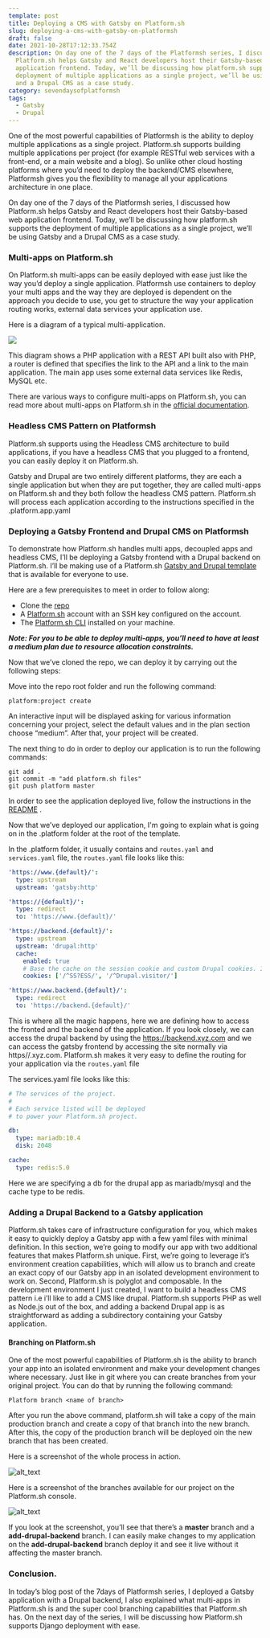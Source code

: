 ```yaml
---
template: post
title: Deploying a CMS with Gatsby on Platform.sh
slug: deploying-a-cms-with-gatsby-on-platformsh
draft: false
date: 2021-10-28T17:12:33.754Z
description: On day one of the 7 days of the Platformsh series, I discussed how
  Platform.sh helps Gatsby and React developers host their Gatsby-based web
  application frontend. Today, we’ll be discussing how platform.sh supports the
  deployment of multiple applications as a single project, we’ll be using Gatsby
  and a Drupal CMS as a case study.
category: sevendaysofplatformsh
tags:
  - Gatsby
  - Drupal
---
```


One of the most powerful capabilities of Platformsh is the ability to deploy multiple applications as a single project. Platform.sh supports building multiple applications per project (for example RESTful web services with a front-end, or a main website and a blog). So unlike other cloud hosting platforms where you’d need to deploy the backend/CMS elsewhere, Platformsh gives you the flexibility to manage all your applications architecture in one place.

On day one of the 7 days of the Platformsh series, I discussed how Platform.sh helps Gatsby and React developers host their Gatsby-based web application frontend. Today, we’ll be discussing how platform.sh supports the deployment of multiple applications as a single project, we’ll be using Gatsby and a Drupal CMS as a case study.

### Multi-apps on Platform.sh

On Platform.sh multi-apps can be easily deployed with ease just like the way you’d deploy a single application. Platformsh use containers to deploy your multi apps and the way they are deployed is dependent on the approach you decide to use, you get to structure the way your application routing works, external data services your application use.

Here is a diagram of a typical multi-application.

![](https://lh5.googleusercontent.com/DKH3dwyvzbl7bZBy7LuiQMVMC8DUqHHWm9iAgKV4-9gD-8NJR04S8xwe0obWE4TcSuOmohB4RszGD_BSSfe7Qal4hA-9ItfSlLG745SPIhAjnV6i9udpk50j5TrQ5CEBZHyMzW81)

This diagram shows a PHP application with a REST API built also with PHP, a router is defined that specifies the link to the API and a link to the main application. The main app uses some external data services like Redis, MySQL etc.

There are various ways to configure multi-apps on Platform.sh, you can read more about multi-apps on Platform.sh in the [official documentation](https://docs.platform.sh/configuration/app/multi-app.html).

### Headless CMS Pattern on Platformsh

Platform.sh supports using the Headless CMS architecture to build applications, if you have a headless CMS that you plugged to a frontend, you can easily deploy it on Platform.sh.

Gatsby and Drupal are two entirely different platforms, they are each a single application but when they are put together, they are called multi-apps on Platform.sh and they both follow the headless CMS pattern. Platform.sh will process each application according to the instructions specified in the .platform.app.yaml

### Deploying a Gatsby Frontend and Drupal CMS on Platformsh

To demonstrate how Platform.sh handles multi apps, decoupled apps and headless CMS, I’ll be deploying a Gatsby frontend with a Drupal backend on Platform.sh. I’ll be making use of a Platform.sh [Gatsby and Drupal template ](https://github.com/platformsh-templates/gatsby-drupal)that is available for everyone to use.

Here are a few prerequisites to meet in order to follow along:

- Clone the [repo](https://github.com/platformsh-templates/gatsby-drupal)
- A [Platform.sh](https://platform.sh/) account with an SSH key configured on the account.
- The [Platform.sh CLI](https://docs.platform.sh/gettingstarted/introduction/template/cli-install.html) installed on your machine.

**_Note: For you to be able to deploy multi-apps, you’ll need to have at least a medium plan due to resource allocation constraints._**

Now that we’ve cloned the repo, we can deploy it by carrying out the following steps:

Move into the repo root folder and run the following command:

```shell
platform:project create
```

An interactive input will be displayed asking for various information concerning your project, select the default values and in the plan section choose “medium”. After that, your project will be created.

The next thing to do in order to deploy our application is to run the following commands:

```shell
git add .
git commit -m "add platform.sh files"
git push platform master
```

In order to see the application deployed live, follow the instructions in the [README](https://github.com/platformsh-templates/gatsby-drupal#readme) .

Now that we’ve deployed our application, I'm going to explain what is going on in the .platform folder at the root of the template.

In the .platform folder, it usually contains and `routes.yaml` and `services.yaml` file, the `routes.yaml` file looks like this:

```yaml
'https://www.{default}/':
  type: upstream
  upstream: 'gatsby:http'

'https://{default}/':
  type: redirect
  to: 'https://www.{default}/'

'https://backend.{default}/':
  type: upstream
  upstream: 'drupal:http'
  cache:
    enabled: true
    # Base the cache on the session cookie and custom Drupal cookies. Ignore all other cookies.
    cookies: ['/^SS?ESS/', '/^Drupal.visitor/']

'https://www.backend.{default}/':
  type: redirect
  to: 'https://backend.{default}/'
```

This is where all the magic happens, here we are defining how to access the fronted and the backend of the application. If you look closely, we can access the drupal backend by using the <https://backend.xyz.com> and we can access the gatsby frontend by accessing the site normally via https//.xyz.com. Platform.sh makes it very easy to define the routing for your application via the `routes.yaml` file

The services.yaml file looks like this:

```yaml
# The services of the project.
#
# Each service listed will be deployed
# to power your Platform.sh project.

db:
  type: mariadb:10.4
  disk: 2048

cache:
  type: redis:5.0
```

Here we are specifying a db for the drupal app as mariadb/mysql and the cache type to be redis.

### Adding a Drupal Backend to a Gatsby application

Platform.sh takes care of infrastructure configuration for you, which makes it easy to quickly deploy a Gatsby app with a few yaml files with minimal definition. In this section, we’re going to modify our app with two additional features that makes Platform.sh unique. First, we’re going to leverage it’s environment creation capabilities, which will allow us to branch and create an exact copy of our Gatsby app in an isolated development environment to work on. Second, Platform.sh is polyglot and composable. In the development environment I just created, I want to build a headless CMS pattern i.e i’ll like to add a CMS like drupal. Platform.sh supports PHP as well as Node.js out of the box, and adding a backend Drupal app is as straightforward as adding a subdirectory containing your Gatsby application.

#### Branching on Platform.sh

One of the most powerful capabilities of Platform.sh is the ability to branch your app into an isolated environment and make your development changes where necessary. Just like in git where you can create branches from your original project. You can do that by running the following command:

`Platform branch <name of branch>`

After you run the above command, platform.sh will take a copy of the main production branch and create a copy of that branch into the new branch. After this, the copy of the production branch will be deployed oin the new branch that has been created.

Here is a screenshot of the whole process in action.

![alt_text](https://lh6.googleusercontent.com/hrUDbzY5xSLlxs357Ev0EOmx0mJDlAjVoTYuHQYaJgdIMmayil3s6KrVfduQxvZuPpV979z8zdvxRs1_wBYKzpVTWWenIzMh3xU1Heysqr-itNpLa3J2EZqZldczleaTvXEkZl9-)

Here is a screenshot of the branches available for our project on the Platform.sh console.

![alt_text](https://lh5.googleusercontent.com/W7TA0nxV7GI1jiMo06mk2G-oF0iTsRSbb3VfI0yCYEnGBJZ2CbNrDEfL-mSFOohXn3DGBR9D4XNRoFgnKmJgVie_zVzC4RLXMlKb6vzkjZi6JmqUSeUcPp0QKL6YhNXJVifvPcDr)

If you look at the screenshot, you’ll see that there’s a **master** branch and a **add-drupal-backend** branch. I can easily make changes to my application on the **add-drupal-backend** branch deploy it and see it live without it affecting the master branch.

### Conclusion.

In today’s blog post of the 7days of Platformsh series, I deployed a Gatsby application with a Drupal backend, I also explained what multi-apps in Platform.sh is and the super cool branching capabilities that Platform.sh has. On the next day of the series, I will be discussing how Platform.sh supports Django deployment with ease.
